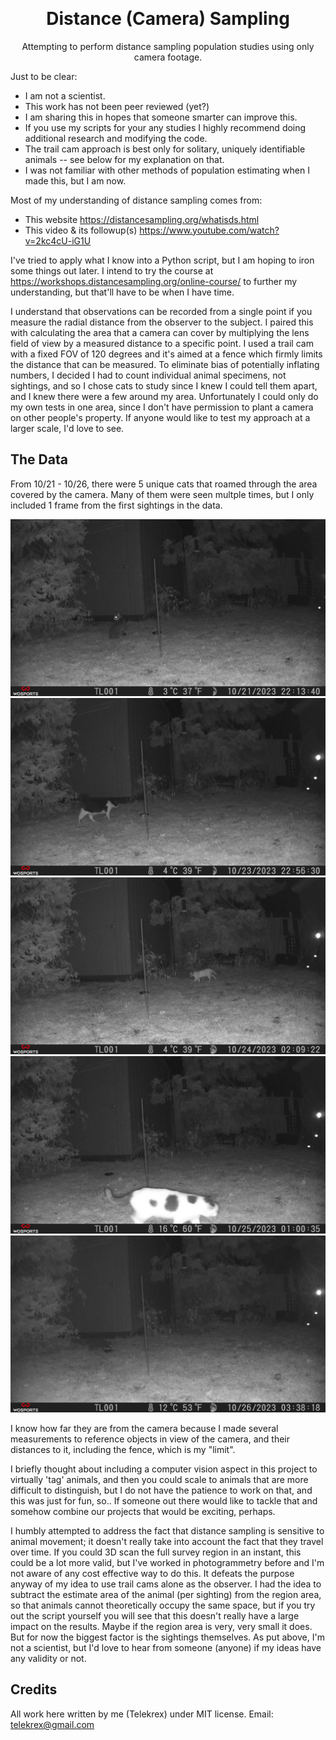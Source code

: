 <h1 align="center" style="margin-top: -10px"> Distance (Camera) Sampling</h1>
<p align="center" style="width: 100;">
   Attempting to perform distance sampling population studies using only camera footage.<br>
</p>

Just to be clear:
- I am not a scientist.
- This work has not been peer reviewed (yet?)
- I am sharing this in hopes that someone smarter can improve this.
- If you use my scripts for your any studies I highly recommend doing additional research and modifying the code.
- The trail cam approach is best only for solitary, uniquely identifiable animals -- see below for my explanation on that.
- I was not familiar with other methods of population estimating when I made this, but I am now.

Most of my understanding of distance sampling comes from:
- This website https://distancesampling.org/whatisds.html
- This video & its followup(s) https://www.youtube.com/watch?v=2kc4cU-iG1U

I've tried to apply what I know into a Python script, but I am hoping to iron some things out later. I intend to try the course at https://workshops.distancesampling.org/online-course/ to further my understanding, but that'll have to be when I have time.

I understand that observations can be recorded from a single point if you measure the radial distance from the observer to the subject. I paired this with calculating the area that a camera can cover by multiplying the lens field of view by a measured distance to a specific point. I used a trail cam with a fixed FOV of 120 degrees and it's aimed at a fence which firmly limits the distance that can be measured. To eliminate bias of potentially inflating numbers, I decided I had to count individual animal specimens, not sightings, and so I chose cats to study since I knew I could tell them apart, and I knew there were a few around my area. Unfortunately I could only do my own tests in one area, since I don't have permission to plant a camera on other people's property. If anyone would like to test my approach at a larger scale, I'd love to see.

## The Data
From 10/21 - 10/26, there were 5 unique cats that roamed through the area covered by the camera. Many of them were seen multple times, but I only included 1 frame from the first sightings in the data.

![image](./sightings/cat1.png "Sighting 1 - Approx ~13ft")
![image](./sightings/cat2.png "Sighting 2 - Approx ~13ft")
![image](./sightings/cat3.png "Sighting 3 - Approx ~15ft")
![image](./sightings/cat4.png "Sighting 4 - Approx ~13ft")
![image](./sightings/cat5.png "Sighting 5 - Approx ~14ft")

I know how far they are from the camera because I made several measurements to reference objects in view of the camera, and their distances to it, including the fence, which is my "limit".

I briefly thought about including a computer vision aspect in this project to virtually 'tag' animals, and then you could scale to animals that are more difficult to distinguish, but I do not have the patience to work on that, and this was just for fun, so.. If someone out there would like to tackle that and somehow combine our projects that would be exciting, perhaps.

I humbly attempted to address the fact that distance sampling is sensitive to animal movement; it doesn't really take into account the fact that they travel over time. If you could 3D scan the full survey region in an instant, this could be a lot more valid, but I've worked in photogrammetry before and I'm not aware of any cost effective way to do this. It defeats the purpose anyway of my idea to use trail cams alone as the observer. I had the idea to subtract the estimate area of the animal (per sighting) from the region area, so that animals cannot theoretically occupy the same space, but if you try out the script yourself you will see that this doesn't really have a large impact on the results. Maybe if the region area is very, very small it does. But for now the biggest factor is the sightings themselves. As put above, I'm not a scientist, but I'd love to hear from someone (anyone) if my ideas have any validity or not.

## Credits
All work here written by me (Telekrex) under MIT license. Email: telekrex@gmail.com